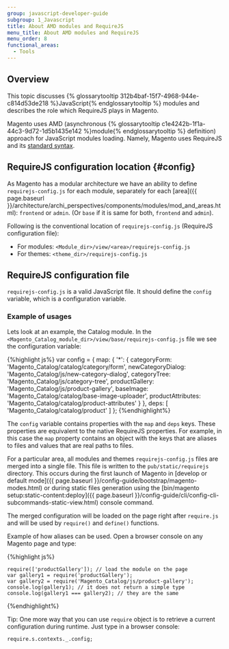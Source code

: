 ```yaml
---
group: javascript-developer-guide
subgroup: 1_Javascript
title: About AMD modules and RequireJS
menu_title: About AMD modules and RequireJS
menu_order: 8
functional_areas:
  - Tools
---
```


## Overview

This topic discusses {% glossarytooltip 312b4baf-15f7-4968-944e-c814d53de218 %}JavaScript{% endglossarytooltip %} modules and describes the role which RequireJS plays in Magento.

Magento uses AMD (asynchronous {% glossarytooltip c1e4242b-1f1a-44c3-9d72-1d5b1435e142 %}module{% endglossarytooltip %} definition) approach for JavaScript modules loading. Namely, Magento uses RequireJS and its [standard syntax](http://requirejs.org/docs/api.html#config).

## RequireJS configuration location {#config}

As Magento has a modular architecture we have an ability to define `requirejs-config.js` for each module, separately for each [area]({{ page.baseurl }}/architecture/archi_perspectives/components/modules/mod_and_areas.html): `frontend` or `admin`. (Or `base` if it is same for both, `frontend` and `admin`).

Following is the conventional location of `requirejs-config.js` (RequireJS configuration file):

- For modules: `<Module_dir>/view/<area>/requirejs-config.js`
- For themes: `<theme_dir>/requirejs-config.js`

## RequireJS configuration file

`requirejs-config.js` is a valid JavaScript file. It should define the `config` variable, which is a configuration variable.

### Example of usages

Lets look at an example, the Catalog module. In the `<Magento_Catalog_module_dir>/view/base/requirejs-config.js` file we see the configuration variable:

{%highlight js%}
var config = {
    map: {
        '*': {
            categoryForm:       'Magento_Catalog/catalog/category/form',
            newCategoryDialog:  'Magento_Catalog/js/new-category-dialog',
            categoryTree:       'Magento_Catalog/js/category-tree',
            productGallery:     'Magento_Catalog/js/product-gallery',
            baseImage:          'Magento_Catalog/catalog/base-image-uploader',
            productAttributes:  'Magento_Catalog/catalog/product-attributes'
        }
    },
    deps: [
        'Magento_Catalog/catalog/product'
    ]
};
{%endhighlight%}


The `config` variable contains properties with the `map` and `deps` keys. These properties are equivalent to the native RequireJS properties. For example, in this case  the `map` property contains an object with the keys that are aliases to files and values that are real paths to files.

For a particular area, all modules and themes `requirejs-config.js` files are merged into a single file. This file is written to the `pub/static/requirejs` directory. This occurs during the first launch of Magento in [develop or default mode]({{ page.baseurl }}/config-guide/bootstrap/magento-modes.html) or during static files generation using the [bin/magento setup:static-content:deploy]({{ page.baseurl }}/config-guide/cli/config-cli-subcommands-static-view.html) console command.

The merged configuration will be loaded on the page right after `require.js` and will be used by `require()` and `define()` functions.

Example of how aliases can be used. Open a browser console on any Magento page and type:

{%highlight js%}

	require(['productGallery']); // load the module on the page
	var gallery1 = require('productGallery');
    var gallery2 = require('Magento_Catalog/js/product-gallery');
	console.log(gallery1); // it does not return a simple type
    console.log(gallery1 === gallery2); // they are the same

{%endhighlight%}


Tip: One more way that you can use `require` object is to retrieve a current configuration during runtime. Just type in a browser console:

	require.s.contexts._.config;

